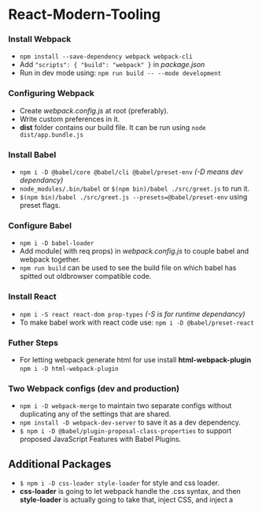 # React-Modern-Tooling

### Install Webpack
- `npm install --save-dependency webpack webpack-cli`
- Add `"scripts": { "build": "webpack" }` in *package.json*
- Run in dev mode using: `npm run build -- --mode development`

### Configuring Webpack
- Create *webpack.config.js* at root (preferably).
- Write custom preferences in it.
- **dist** folder contains our build file. It can be run using `node dist/app.bundle.js`

### Install Babel
- `npm i -D @babel/core @babel/cli @babel/preset-env` *(-D means dev dependancy)*
- `node_modules/.bin/babel` or `$(npm bin)/babel ./src/greet.js` to run it.
- `$(npm bin)/babel ./src/greet.js --presets=@babel/preset-env` using preset flags.

### Configure Babel
- `npm i -D babel-loader`
- Add module( with req props) in *webpack.config.js* to couple babel and webpack together.
- `npm run build` can be used to see the build file on which babel has spitted out oldbrowser compatible code.

### Install React 
- `npm i -S react react-dom prop-types` *(-S is for runtime dependancy)*
- To make babel work with react code use: `npm i -D @babel/preset-react`

### Futher Steps
- For letting webpack generate html for use install **html-webpack-plugin** `npm i -D html-webpack-plugin`

### Two Webpack configs (dev and production)
- `npm i -D webpack-merge` to maintain two separate configs without duplicating any of the settings that are shared.
- `npm install -D webpack-dev-server` to save it as a dev dependency.
- `$ npm i -D @babel/plugin-proposal-class-properties` to support proposed JavaScript Features with Babel Plugins.

## Additional Packages
- `$ npm i -D css-loader style-loader` for style and css loader.
- **css-loader** is going to let webpack handle the .css syntax, and then **style-loader** is actually going to take that, inject CSS, and inject a <style> tag into our HTML at runtime.
- `$ npm i -S react-hot-loader` for installing hot-reload package.
- `$ npm i -D webpack-bundle-analyzer` to Analyze a Production JavaScript Bundle with webpack-bundle-analyzer.

## Target Specific Browser with babel-preset-env and babel polyfill
- `$ npm i -S @babel/polyfill`

## Check for browsers | last 2 versions, !(dead) and !(<2% market share)
- `$ npx browserslist "last 2 versions, not dead, not < 2%`

